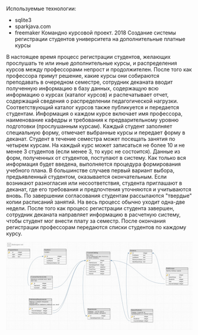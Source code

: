 Используемые технологии:
- sqlite3
- sparkjava.com
- freemaker
Командно курсовой проект. 2018
Создание системы регистрации студентов университета   на дополнительные платные курсы

В настоящее время процесс регистрации студентов, желающих прослушать те или иные дополнительные курсы, и распределения курсов между профессорами непрост и продолжителен.
После того как профессора примут решение, какие курсы они собираются преподавать в очередном семестре, сотрудник  деканата вводит полученную информацию в базу данных, содержащую всю информацию о курсах (каталог курсов) и распечатывает отчет, содержащий сведения о распределении педагогической нагрузки. Соответствующий каталог курсов также публикуется и передается студентам. Информация о каждом курсе включает имя профессора, наименование кафедры и требования к предварительному уровню подготовки (прослушанным курсам).
Каждый студент заполняет специальную форму, отмечает вы­бранные курсы и передает форму в деканат. Студент в течение семестра может посещать занятия по четырем курсам. На каждый курс может записаться не более 10 и не менее 3 студентов (если менее 3, то курс не состоится). Данные из форм, полученных от студентов, поступают в систему. Как только вся информация бу­дет введена, выполняется процедура формирования учебного плана. В большинстве случаев первый вариант выбора, предъяв­ленный студентом, оказывается окончательным. Если возникают разногласия или несоответствия, студента приглашают в деканат, где его требования и предпочтения уточняются и учитываются вновь. По завершении согласования студентам рассылаются "твердые" копии расписаний занятий. На весь процесс обычно уходит одна-две недели.
После того как процесс регистрации студента завершен, сотрудник деканата направляет информацию в расчетную систему, чтобы студент мог внести плату за семестр.
После окончания регистрации профессорам передаются списки студентов по каждому курсу.

![diagram](https://github.com/vik24rus/PaidCourses/raw/master/diagram.jpg)